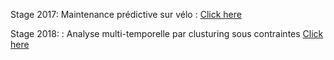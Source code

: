 
Stage 2017: Maintenance prédictive sur vélo : [Click here](https://github.com/bbeyrie/stages/blob/main/Rapport_Stage_Benjamin_Beyrie.pdf)

Stage 2018:  : Analyse multi-temporelle par clusturing sous contraintes [Click here](https://github.com/bbeyrie/stages/blob/main/Rapport%20Stage%20Beyrie.pdf)
